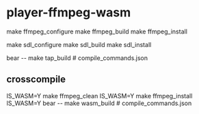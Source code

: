 # player-ffmpeg-wasm

make ffmpeg_configure
make ffmpeg_build
make ffmpeg_install

make sdl_configure
make sdl_build
make sdl_install

bear -- make tap_build # compile_commands.json


## crosscompile
IS_WASM=Y make ffmpeg_clean
IS_WASM=Y make ffmpeg_install
IS_WASM=Y bear -- make wasm_build # compile_commands.json
